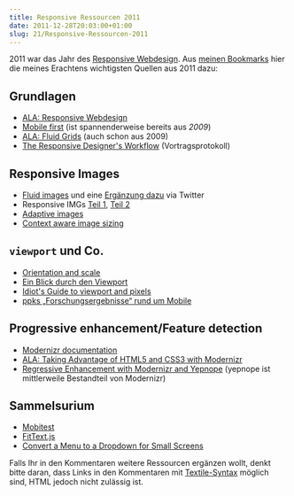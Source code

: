 ```yaml
---
title: Responsive Ressourcen 2011
date: 2011-12-28T20:03:00+01:00
slug: 21/Responsive-Ressourcen-2011
---
```


2011 war das Jahr des [Responsive Webdesign](http://yellowled.de/plugin/tag/responsive). Aus [meinen Bookmarks](http://pinboard.in/u:yellowled/) hier die meines Erachtens wichtigsten Quellen aus 2011 dazu:

## Grundlagen

-   [ALA: Responsive Webdesign](http://www.alistapart.com/articles/responsive-web-design/)
-   [Mobile first](http://www.lukew.com/ff/entry.asp?933) (ist spannenderweise bereits aus _2009_)
-   [ALA: Fluid Grids](http://www.alistapart.com/articles/fluidgrids/) (auch schon aus 2009)
-   [The Responsive Designer's Workflow](http://adactio.com/journal/4538/) (Vortragsprotokoll)

## Responsive Images

-   [Fluid images](http://unstoppablerobotninja.com/entry/fluid-images) und eine [Ergänzung dazu](https://twitter.com/#!/keithclarkcouk/statuses/111099584608083968) via Twitter
-   Responsive IMGs [Teil 1](http://www.cloudfour.com/responsive-imgs/), [Teil 2](http://www.cloudfour.com/responsive-imgs-part-2/)
-   [Adaptive images](http://adaptive-images.com/)
-   [Context aware image sizing](http://filamentgroup.com/lab/responsive_images_experimenting_with_context_aware_image_sizing/)

## `viewport` und Co.

-   [Orientation and scale](http://adactio.com/journal/4470/)
-   [Ein Blick durch den Viewport](http://www.webkrauts.de/2011/12/21/ein-blick-durch-den-viewport/)
-   [Idiot's Guide to viewport and pixels](https://docs.google.com/present/view?id=dkx3qtm_22dxsrgcf4&pli=1)
-   [ppks „Forschungsergebnisse“ rund um Mobile](http://quirksmode.org/mobile/)

## Progressive enhancement/Feature detection

-   [Modernizr documentation](http://www.modernizr.com/docs)
-   [ALA: Taking Advantage of HTML5 and CSS3 with Modernizr](http://www.alistapart.com/articles/taking-advantage-of-html5-and-css3-with-modernizr/)
-   [Regressive Enhancement with Modernizr and Yepnope](http://www.sitepoint.com/regressive-enhancement-with-modernizr-and-yepnope/) (yepnope ist mittlerweile Bestandteil von Modernizr)

## Sammelsurium

-   [Mobitest](http://www.blaze.io/mobile/)
-   [FitText.js](http://fittextjs.com/)
-   [Convert a Menu to a Dropdown for Small Screens](http://css-tricks.com/convert-menu-to-dropdown/)

Falls Ihr in den Kommentaren weitere Ressourcen ergänzen wollt, denkt bitte daran, dass Links in den Kommentaren mit [Textile\-Syntax](http://thresholdstate.com/articles/4312/the-textile-reference-manual) möglich sind, HTML jedoch nicht zulässig ist.
